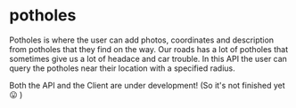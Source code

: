 # potholes

Potholes is where the user can add photos, coordinates and description from potholes that they find on the way.
Our roads has a lot of potholes that sometimes give us a lot of headace and car trouble.
In this API the user can query the potholes near their location with a specified radius.

Both the API and the Client are under development!
(So it's not finished yet :stuck_out_tongue: )
